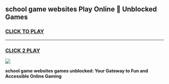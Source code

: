 
## school game websites Play Online 👋 Unblocked Games
<h3>
<a href="https://news.freeplayer.one?title=school_game_websites&ref=17GH">CLICK TO PLAY</a></h3>
<hr>

<h3>
<a href="https://news.freeplayer.one?title=school_game_websites&ref=17GH">CLICK 2 PLAY</a>
  
</h3>

<a href="https://news.freeplayer.one?title=school_game_websites&ref=17GH/"><img src="https://clearcache.store/games.png"></a>


**school game websites games unblocked: Your Gateway to Fun and Accessible Online Gaming**
